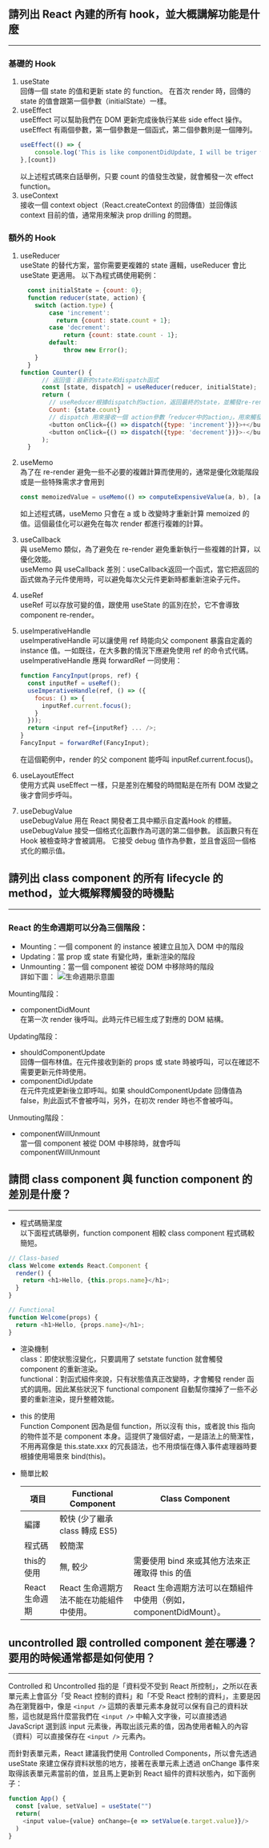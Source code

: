 ## 請列出 React 內建的所有 hook，並大概講解功能是什麼
*****
### 基礎的 Hook
1. useState  
回傳一個 state 的值和更新 state 的 function。
在首次 render 時，回傳的 state 的值會跟第一個參數（initialState）一樣。
2. useEffect  
useEffect 可以幫助我們在 DOM 更新完成後執行某些 side effect 操作。useEffect 有兩個參數，第一個參數是一個函式，第二個參數則是一個陣列。
    ```javascript
    useEffect(() => {
        console.log('This is like componentDidUpdate, I will be triger whenever count state change')
    },[count])
    ```
    以上述程式碼來白話舉例，只要 count 的值發生改變，就會觸發一次 effect function。  
3. useContext  
接收一個 context object（React.createContext 的回傳值）並回傳該 context 目前的值，通常用來解決 prop drilling 的問題。
### 額外的 Hook
1. useReducer  
    useState 的替代方案，當你需要更複雜的 state 邏輯，useReducer 會比 useState 更適用。 
    以下為程式碼使用範例：
    ```javascript
      const initialState = {count: 0};
      function reducer(state, action) {
        switch (action.type) {
            case 'increment':
              return {count: state.count + 1};
            case 'decrement':
                return {count: state.count - 1};
            default:
                throw new Error();
        }
      }
    function Counter() {
          // 返回值：最新的state和dispatch函式
          const [state, dispatch] = useReducer(reducer, initialState);
          return (
            // useReducer根據dispatch的action，返回最終的state，並觸發re-render
            Count: {state.count}
            // dispatch 用來接收一個 action參數「reducer中的action」，用來觸發reducer函式，更新最新的狀態
            <button onClick={() => dispatch({type: 'increment'})}>+</button>
            <button onClick={() => dispatch({type: 'decrement'})}>-</button>
          );
      }
    ``` 
2. useMemo  
為了在 re-render 避免一些不必要的複雜計算而使用的，通常是優化效能階段或是一些特殊需求才會用到
    ```javascript
    const memoizedValue = useMemo(() => computeExpensiveValue(a, b), [a, b]);
    ```
    如上述程式碼，useMemo 只會在 a 或 b 改變時才重新計算 memoized 的值。這個最佳化可以避免在每次 render 都進行複雜的計算。
3. useCallback  
與 useMemo 類似，為了避免在 re-render 避免重新執行一些複雜的計算，以優化效能。  
     useMemo 與 useCallback 差別：useCallback返回一个函式，當它把返回的函式做為子元件使用時，可以避免每次父元件更新時都重新渲染子元件。
4. useRef  
useRef 可以存放可變的值，跟使用 useState 的區別在於，它不會導致 component re-render。
5. useImperativeHandle  
    useImperativeHandle 可以讓使用 ref 時能向父 component 暴露自定義的 instance 值。一如既往，在大多數的情況下應避免使用 ref 的命令式代碼。useImperativeHandle 應與 forwardRef 一同使用：
    ```javascript
    function FancyInput(props, ref) {
      const inputRef = useRef();
      useImperativeHandle(ref, () => ({
        focus: () => {
          inputRef.current.focus();
        }
      }));
      return <input ref={inputRef} ... />;
    }
    FancyInput = forwardRef(FancyInput);
    ```
    在這個範例中，render <FancyInput ref={inputRef} /> 的父 component 能呼叫 inputRef.current.focus()。

6. useLayoutEffect  
    使用方式與 useEffect 一樣，只是差別在觸發的時間點是在所有 DOM 改變之後才會同步呼叫。  
7. useDebugValue  
    useDebugValue 用在 React 開發者工具中顯示自定義Hook 的標籤。 useDebugValue 接受一個格式化函數作為可選的第二個參數。 該函數只有在 Hook 被檢查時才會被調用。 它接受 debug 值作為參數，並且會返回一個格式化的顯示值。
## 請列出 class component 的所有 lifecycle 的 method，並大概解釋觸發的時機點
*****
### React 的生命週期可以分為三個階段：
- Mounting：一個 component 的 instance 被建立且加入 DOM 中的階段
- Updating：當 prop 或 state 有變化時，重新渲染的階段
- Unmounting：當一個 component 被從 DOM 中移除時的階段  
詳如下圖： 
![生命週期示意圖](./life_cycle.png)

Mounting階段：
-  componentDidMount   
    在第一次 render 後呼叫。此時元件已經生成了對應的 DOM 結構。  

Updating階段：
-  shouldComponentUpdate  
    回傳一個布林值。在元件接收到新的 props 或 state 時被呼叫，可以在確認不需要更新元件時使用。
-  componentDidUpdate  
    在元件完成更新後立即呼叫。如果 shouldComponentUpdate 回傳值為 false，則此函式不會被呼叫，另外，在初次 render 時也不會被呼叫。

Unmouting階段：
-  componentWillUnmount  
    當一個 component 被從 DOM 中移除時，就會呼叫 componentWillUnmount  

## 請問 class component 與 function component 的差別是什麼？
*****
- 程式碼簡潔度  
    以下面程式碼舉例，function component 相較 class component 程式碼較簡短。
```javascript
// Class-based
class Welcome extends React.Component {
  render() {
    return <h1>Hello, {this.props.name}</h1>;
  }
}

// Functional
function Welcome(props) {
  return <h1>Hello, {props.name}</h1>;
}
```
    
- 渲染機制  
    class：即使狀態沒變化，只要調用了 setstate function 就會觸發 component 的重新渲染。  
    functional：對函式組件來說，只有狀態值真正改變時，才會觸發 render 函式的調用。因此某些狀況下 functional component 自動幫你擋掉了一些不必要的重新渲染，提升整體效能。
- this 的使用  
    Function Component 因為是個 function，所以沒有 this，或者說 this 指向的物件並不是 component 本身。這提供了幾個好處，一是語法上的簡潔性，不用再寫像是 this.state.xxx 的冗長語法，也不用煩惱在傳入事件處理器時要根據使用場景來 bind(this)。
- 簡單比較   

    | 項目 | Functional Component | Class Component |
    | ------ | --------------------- | -----------------|
    | 編譯  | 較快 (少了繼承 class 轉成 ES5)     |        |
    | 程式碼  | 較簡潔      |       |
    | this的使用  | 無, 較少      | 需要使用 bind 來或其他方法來正確取得 this 的值       |
    | React生命週期  | React 生命週期方法不能在功能組件中使用。     | React 生命週期方法可以在類組件中使用（例如，componentDidMount）。  |

## uncontrolled 跟 controlled component 差在哪邊？要用的時候通常都是如何使用？
*****
Controlled 和 Uncontrolled 指的是「資料受不受到 React 所控制」，之所以在表單元素上會區分「受 React 控制的資料」和「不受 React 控制的資料」，主要是因為在瀏覽器中，像是 `<input />` 這類的表單元素本身就可以保有自己的資料狀態，這也就是爲什麼當我們在 `<input />` 中輸入文字後，可以直接透過 JavaScript 選到該 input 元素後，再取出該元素的值，因為使用者輸入的內容（資料）可以直接保存在 `<input />` 元素內。  

而針對表單元素，React 建議我們使用 Controlled Components，所以會先透過 useState 來建立保存資料狀態的地方，接著在表單元素上透過 onChange 事件來取得該表單元素當前的值，並且馬上更新到 React 組件的資料狀態內，如下面例子：  
```javascript
function App() {
  const [value, setValue] = useState("")
  return(
    <input value={value} onChange={e => setValue(e.target.value)}/>
  )
}
```


